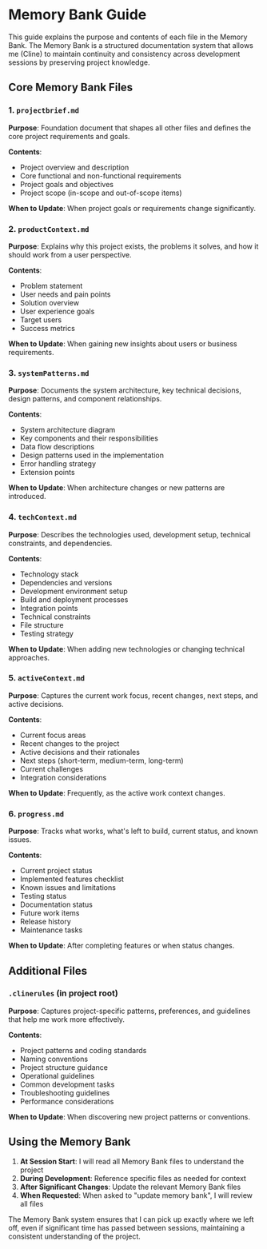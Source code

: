 # Memory Bank Guide

This guide explains the purpose and contents of each file in the Memory Bank. The Memory Bank is a structured documentation system that allows me (Cline) to maintain continuity and consistency across development sessions by preserving project knowledge.

## Core Memory Bank Files

### 1. `projectbrief.md`
**Purpose**: Foundation document that shapes all other files and defines the core project requirements and goals.

**Contents**:
- Project overview and description
- Core functional and non-functional requirements
- Project goals and objectives
- Project scope (in-scope and out-of-scope items)

**When to Update**: When project goals or requirements change significantly.

### 2. `productContext.md`
**Purpose**: Explains why this project exists, the problems it solves, and how it should work from a user perspective.

**Contents**:
- Problem statement
- User needs and pain points
- Solution overview
- User experience goals
- Target users
- Success metrics

**When to Update**: When gaining new insights about users or business requirements.

### 3. `systemPatterns.md`
**Purpose**: Documents the system architecture, key technical decisions, design patterns, and component relationships.

**Contents**:
- System architecture diagram
- Key components and their responsibilities
- Data flow descriptions
- Design patterns used in the implementation
- Error handling strategy
- Extension points

**When to Update**: When architecture changes or new patterns are introduced.

### 4. `techContext.md`
**Purpose**: Describes the technologies used, development setup, technical constraints, and dependencies.

**Contents**:
- Technology stack
- Dependencies and versions
- Development environment setup
- Build and deployment processes
- Integration points
- Technical constraints
- File structure
- Testing strategy

**When to Update**: When adding new technologies or changing technical approaches.

### 5. `activeContext.md`
**Purpose**: Captures the current work focus, recent changes, next steps, and active decisions.

**Contents**:
- Current focus areas
- Recent changes to the project
- Active decisions and their rationales
- Next steps (short-term, medium-term, long-term)
- Current challenges
- Integration considerations

**When to Update**: Frequently, as the active work context changes.

### 6. `progress.md`
**Purpose**: Tracks what works, what's left to build, current status, and known issues.

**Contents**:
- Current project status
- Implemented features checklist
- Known issues and limitations
- Testing status
- Documentation status
- Future work items
- Release history
- Maintenance tasks

**When to Update**: After completing features or when status changes.

## Additional Files

### `.clinerules` (in project root)
**Purpose**: Captures project-specific patterns, preferences, and guidelines that help me work more effectively.

**Contents**:
- Project patterns and coding standards
- Naming conventions
- Project structure guidance
- Operational guidelines
- Common development tasks
- Troubleshooting guidelines
- Performance considerations

**When to Update**: When discovering new project patterns or conventions.

## Using the Memory Bank

1. **At Session Start**: I will read all Memory Bank files to understand the project
2. **During Development**: Reference specific files as needed for context
3. **After Significant Changes**: Update the relevant Memory Bank files
4. **When Requested**: When asked to "update memory bank", I will review all files

The Memory Bank system ensures that I can pick up exactly where we left off, even if significant time has passed between sessions, maintaining a consistent understanding of the project.
